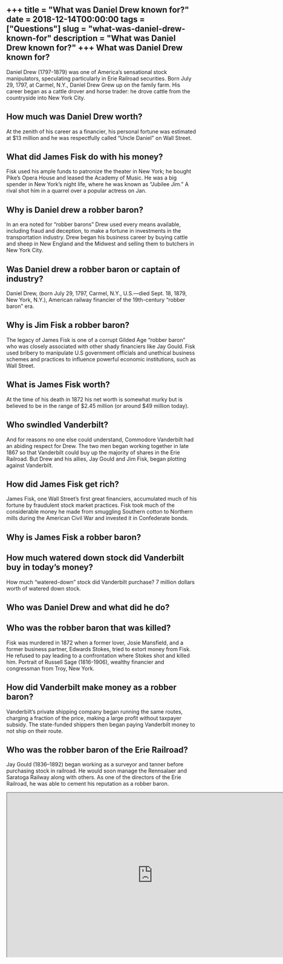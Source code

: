 +++
title = "What was Daniel Drew known for?"
date = 2018-12-14T00:00:00
tags = ["Questions"]
slug = "what-was-daniel-drew-known-for"
description = "What was Daniel Drew known for?"
+++
What was Daniel Drew known for?
-------------------------------

Daniel Drew (1797-1879) was one of America’s sensational stock manipulators, speculating particularly in Erie Railroad securities. Born July 29, 1797, at Carmel, N.Y., Daniel Drew Grew up on the family farm. His career began as a cattle drover and horse trader: he drove cattle from the countryside into New York City.

How much was Daniel Drew worth?
-------------------------------

At the zenith of his career as a financier, his personal fortune was estimated at $13 million and he was respectfully called “Uncle Daniel” on Wall Street.

What did James Fisk do with his money?
--------------------------------------

Fisk used his ample funds to patronize the theater in New York; he bought Pike’s Opera House and leased the Academy of Music. He was a big spender in New York’s night life, where he was known as “Jubilee Jim.” A rival shot him in a quarrel over a popular actress on Jan.

Why is Daniel drew a robber baron?
----------------------------------

In an era noted for “robber barons” Drew used every means available, including fraud and deception, to make a fortune in investments in the transportation industry. Drew began his business career by buying cattle and sheep in New England and the Midwest and selling them to butchers in New York City.

Was Daniel drew a robber baron or captain of industry?
------------------------------------------------------

Daniel Drew, (born July 29, 1797, Carmel, N.Y., U.S.—died Sept. 18, 1879, New York, N.Y.), American railway financier of the 19th-century “robber baron” era.

Why is Jim Fisk a robber baron?
-------------------------------

The legacy of James Fisk is one of a corrupt Gilded Age “robber baron” who was closely associated with other shady financiers like Jay Gould. Fisk used bribery to manipulate U.S government officials and unethical business schemes and practices to influence powerful economic institutions, such as Wall Street.

What is James Fisk worth?
-------------------------

At the time of his death in 1872 his net worth is somewhat murky but is believed to be in the range of $2.45 million (or around $49 million today).

Who swindled Vanderbilt?
------------------------

And for reasons no one else could understand, Commodore Vanderbilt had an abiding respect for Drew. The two men began working together in late 1867 so that Vanderbilt could buy up the majority of shares in the Erie Railroad. But Drew and his allies, Jay Gould and Jim Fisk, began plotting against Vanderbilt.

How did James Fisk get rich?
----------------------------

James Fisk, one Wall Street’s first great financiers, accumulated much of his fortune by fraudulent stock market practices. Fisk took much of the considerable money he made from smuggling Southern cotton to Northern mills during the American Civil War and invested it in Confederate bonds.

Why is James Fisk a robber baron?
---------------------------------

How much watered down stock did Vanderbilt buy in today’s money?
----------------------------------------------------------------

How much “watered-down” stock did Vanderbilt purchase? 7 million dollars worth of watered down stock.

Who was Daniel Drew and what did he do?
---------------------------------------

Who was the robber baron that was killed?
-----------------------------------------

Fisk was murdered in 1872 when a former lover, Josie Mansfield, and a former business partner, Edwards Stokes, tried to extort money from Fisk. He refused to pay leading to a confrontation where Stokes shot and killed him. Portrait of Russell Sage (1816-1906), wealthy financier and congressman from Troy, New York.

How did Vanderbilt make money as a robber baron?
------------------------------------------------

Vanderbilt’s private shipping company began running the same routes, charging a fraction of the price, making a large profit without taxpayer subsidy. The state-funded shippers then began paying Vanderbilt money to not ship on their route.

Who was the robber baron of the Erie Railroad?
----------------------------------------------

Jay Gould (1836–1892) began working as a surveyor and tanner before purchasing stock in railroad. He would soon manage the Rennsalaer and Saratoga Railway along with others. As one of the directors of the Erie Railroad, he was able to cement his reputation as a robber baron.

<iframe allow="accelerometer; autoplay; clipboard-write; encrypted-media; gyroscope; picture-in-picture" allowfullscreen="" class="__youtube_prefs__  epyt-is-override  no-lazyload" data-no-lazy="1" data-origheight="433" data-origwidth="770" data-skipgform_ajax_framebjll="" height="433" id="_ytid_39898" loading="lazy" src="https://www.youtube.com/embed/hye8k7UiK4o?enablejsapi=1&autoplay=0&cc_load_policy=0&cc_lang_pref=&iv_load_policy=1&loop=0&modestbranding=0&rel=1&fs=1&playsinline=0&autohide=2&theme=dark&color=red&controls=1&" title="YouTube player" width="770"></iframe>